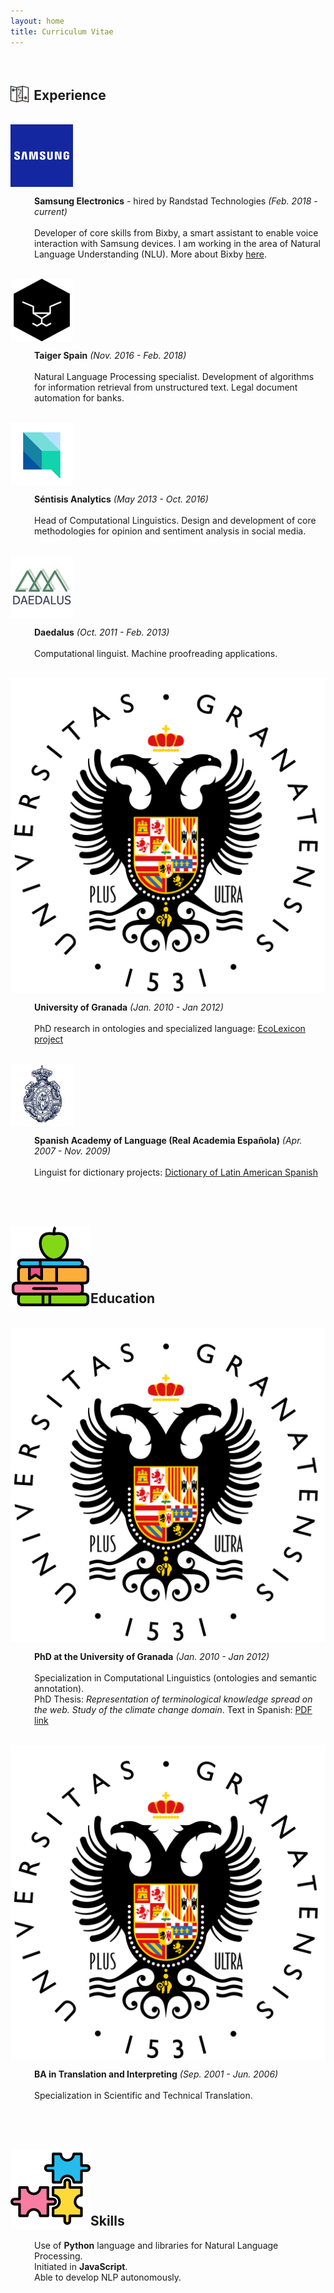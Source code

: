 ```yaml
---
layout: home
title: Curriculum Vitae
---
```



<style>
.cvImg {
	vertical-align:text-bottom;
}

.company-icon {
	float:left;
	width:1.3rem;
	margin-left:10px;
	margin-right:8px;
}

.section-icon {
	width:1.8rem;
	margin-right:0.53rem;
	vertical-align:text-bottom;
}
</style>


<br />
<h2><img src = 'assets/mapa-2.png' class = 'section-icon'/>Experience</h2>
<br />




<img class = 'cvImg' class = 'company-icon' src = 'assets/companies/samsung.png'/>
<p style="margin-left:38px;">
	<b>Samsung Electronics</b> - hired by Randstad Technologies <i>(Feb. 2018 - current)</i><br /><br />
	Developer of core skills from Bixby, a smart assistant to enable voice interaction with Samsung devices. I am working in the area of Natural Language Understanding (NLU). More about Bixby <a href="https://bixbydevelopers.com" target="_blank">here</a>.
	<br/><br/>
</p>


<img class = 'cvImg' class = 'company-icon' src = 'assets/companies/taiger.png'/>
<p style="margin-left:38px;">
	<b>Taiger Spain</b> <i>(Nov. 2016 - Feb. 2018)</i><br /><br />
	Natural Language Processing specialist. Development of algorithms for information retrieval from unstructured text. Legal document automation for banks.
	<br/><br/>
</p>


<img class = 'cvImg' class = 'company-icon' src = 'assets/companies/sentisis.png'/>
<p style="margin-left:38px;">
	<b>Séntisis Analytics</b> <i>(May 2013 - Oct. 2016)</i><br /><br />
	Head of Computational Linguistics. Design and development of core methodologies for opinion and sentiment analysis in social media.
	<br/><br/>
</p>


<img class = 'cvImg' class = 'company-icon' src = 'assets/companies/daedalus.jpeg'/>
<p style="margin-left:38px;">
	<b>Daedalus</b> <i>(Oct. 2011 - Feb. 2013)</i><br /><br />
	Computational linguist. Machine proofreading applications.
	<br/><br/>
</p>


<img class = 'cvImg' class = 'company-icon' src = 'assets/companies/ugr.png'/>
<p style="margin-left:38px;">
	<b>University of Granada</b> <i>(Jan. 2010 - Jan 2012)</i><br /><br />
	PhD research in ontologies and specialized language: <a href="http://ecolexicon.ugr.es/en/index.htm" target="_blank">EcoLexicon project</a>
	<br/><br/>
</p>

<img class = 'cvImg' class = 'company-icon' src = 'assets/companies/rae.jpeg'/>
<p style="margin-left:38px;">
	<b>Spanish Academy of Language (Real Academia Española)</b> <i>(Apr. 2007 - Nov. 2009)</i><br /><br />
	Linguist for dictionary projects: <a href="http://lema.rae.es/damer/" target="_blank">Dictionary of Latin American Spanish</a>
	<br/><br/>
</p>



[comment]: Education


<br />
<h2><img class = 'cvImg' src = 'assets/libro.png' class = 'section-icon'/>Education</h2>
<br />


<img class = 'cvImg' class = 'company-icon' src = 'assets/companies/ugr.png'/>
<p style="margin-left:38px;">
	<b>PhD at the University of Granada</b> <i>(Jan. 2010 - Jan 2012)</i><br /><br />
	Specialization in Computational Linguistics (ontologies and semantic annotation). <br />PhD Thesis: <i>Representation of terminological knowledge spread on the web. Study of the climate change domain</i>. Text in Spanish: <a href="https://www.google.com/url?sa=t&rct=j&q=&esrc=s&source=web&cd=1&ved=2ahUKEwiRgejS7NHoAhWGxoUKHZcMD0sQFjAAegQIAxAB&url=https%3A%2F%2Fhera.ugr.es%2Ftesisugr%2F20745539.pdf&usg=AOvVaw3jbJ-I166fkwMiQRaWv0i9" target="_blank">PDF link</a>
	<br/><br/>
</p>

<img class = 'cvImg' class = 'company-icon' src = 'assets/companies/ugr.png'/>
<p style="margin-left:38px;">
	<b>BA in Translation and Interpreting</b> <i>(Sep. 2001 - Jun. 2006)</i><br /><br />
	Specialization in Scientific and Technical Translation.
	<br/><br/>
</p>


[comment]: Skills

<br />
<h2><img class = 'cvImg' src = 'assets/rompecabezas.png' class = 'section-icon'/>Skills</h2>

<p style="margin-left:38px;">
	Use of <b>Python</b> language and libraries for Natural Language Processing.<br />
	Initiated in <b>JavaScript</b>.<br />
	Able to develop NLP autonomously.<br />
	<br/><br/>
</p>

<br/><br/>